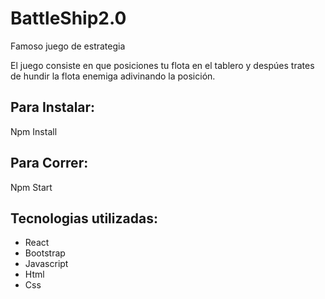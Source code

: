 # BattleShip2.0
Famoso juego de estrategia

El juego consiste en que posiciones tu flota en el tablero y despúes trates de hundir la flota enemiga adivinando la posición.


## Para Instalar:
Npm Install

## Para Correr:
Npm Start

## Tecnologias utilizadas:
- React
- Bootstrap
- Javascript
- Html
- Css

